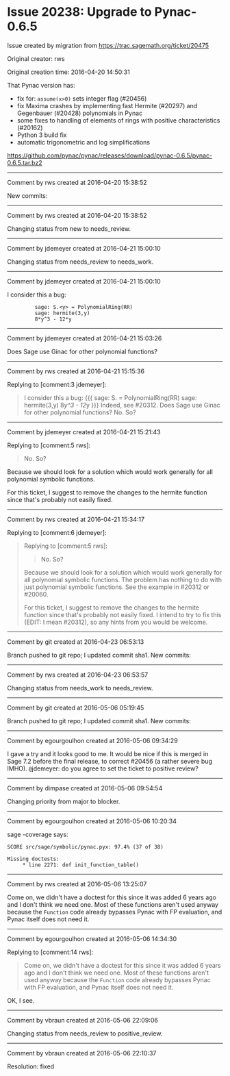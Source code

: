 # Issue 20238: Upgrade to Pynac-0.6.5

Issue created by migration from https://trac.sagemath.org/ticket/20475

Original creator: rws

Original creation time: 2016-04-20 14:50:31

That Pynac version has:
 * fix for: `assume(x>0)` sets integer flag (#20456)
 * fix Maxima crashes by implementing fast Hermite (#20297) and Gegenbauer (#20428) polynomials in Pynac
 * some fixes to handling of elements of rings with positive characteristics (#20162)
 * Python 3 build fix
 * automatic trigonometric and log simplifications

https://github.com/pynac/pynac/releases/download/pynac-0.6.5/pynac-0.6.5.tar.bz2


---

Comment by rws created at 2016-04-20 15:38:52

New commits:


---

Comment by rws created at 2016-04-20 15:38:52

Changing status from new to needs_review.


---

Comment by jdemeyer created at 2016-04-21 15:00:10

Changing status from needs_review to needs_work.


---

Comment by jdemeyer created at 2016-04-21 15:00:10

I consider this a bug:

```
         sage: S.<y> = PolynomialRing(RR)
         sage: hermite(3,y)
         8*y^3 - 12*y
```



---

Comment by jdemeyer created at 2016-04-21 15:03:26

Does Sage use Ginac for other polynomial functions?


---

Comment by rws created at 2016-04-21 15:15:36

Replying to [comment:3 jdemeyer]:
> I consider this a bug:
> {{{
>          sage: S.<y> = PolynomialRing(RR)
>          sage: hermite(3,y)
>          8*y^3 - 12*y
> }}}
Indeed, see #20312.
> Does Sage use Ginac for other polynomial functions?
No. So?


---

Comment by jdemeyer created at 2016-04-21 15:21:43

Replying to [comment:5 rws]:
> No. So?

Because we should look for a solution which would work generally for all polynomial symbolic functions.

For this ticket, I suggest to remove the changes to the hermite function since that's probably not easily fixed.


---

Comment by rws created at 2016-04-21 15:34:17

Replying to [comment:6 jdemeyer]:
> Replying to [comment:5 rws]:
> > No. So?
> 
> Because we should look for a solution which would work generally for all polynomial symbolic functions.
The problem has nothing to do with just polynomial symbolic functions. See the example in #20312 or #20060.
> 
> For this ticket, I suggest to remove the changes to the hermite function since that's probably not easily fixed.
I intend to try to fix this (EDIT: I mean #20312), so any hints from you would be welcome.


---

Comment by git created at 2016-04-23 06:53:13

Branch pushed to git repo; I updated commit sha1. New commits:


---

Comment by rws created at 2016-04-23 06:53:57

Changing status from needs_work to needs_review.


---

Comment by git created at 2016-05-06 05:19:45

Branch pushed to git repo; I updated commit sha1. New commits:


---

Comment by egourgoulhon created at 2016-05-06 09:34:29

I gave a try and it looks good to me. It would be nice if this is merged in Sage 7.2 before the final release, to correct #20456 (a rather severe bug IMHO). `@`jdemeyer: do you agree to set the ticket to positive review?


---

Comment by dimpase created at 2016-05-06 09:54:54

Changing priority from major to blocker.


---

Comment by egourgoulhon created at 2016-05-06 10:20:34

sage -coverage says:

```
SCORE src/sage/symbolic/pynac.pyx: 97.4% (37 of 38)

Missing doctests:
     * line 2271: def init_function_table()
```



---

Comment by rws created at 2016-05-06 13:25:07

Come on, we didn't have a doctest for this since it was added 6 years ago and I don't think we need one. Most of these functions aren't used anyway because the `Function` code already bypasses Pynac with FP evaluation, and Pynac itself does not need it.


---

Comment by egourgoulhon created at 2016-05-06 14:34:30

Replying to [comment:14 rws]:
> Come on, we didn't have a doctest for this since it was added 6 years ago and I don't think we need one. Most of these functions aren't used anyway because the `Function` code already bypasses Pynac with FP evaluation, and Pynac itself does not need it.

OK, I see.


---

Comment by vbraun created at 2016-05-06 22:09:06

Changing status from needs_review to positive_review.


---

Comment by vbraun created at 2016-05-06 22:10:37

Resolution: fixed
